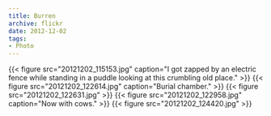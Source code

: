 ```yaml
---
title: Burren
archive: flickr
date: 2012-12-02
tags:
- Photo
---
```

{{< figure src="20121202_115153.jpg" caption="I got zapped by an electric fence while standing in a puddle looking at this crumbling old place." >}}
{{< figure src="20121202_122614.jpg" caption="Burial chamber." >}}
{{< figure src="20121202_122631.jpg" >}}
{{< figure src="20121202_122958.jpg" caption="Now with cows." >}}
{{< figure src="20121202_124420.jpg" >}}
